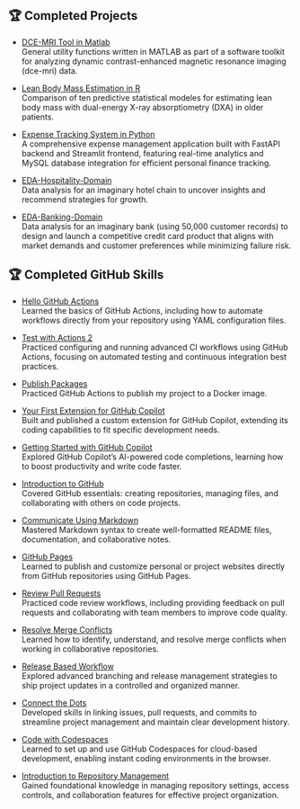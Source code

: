 ## 🏆 Completed Projects

- [DCE-MRI Tool in Matlab](https://github.com/Lua-Matlab-Python-R-J2EE/dce-mri-matlab)  
  General utility functions written in MATLAB as part of a software toolkit for analyzing dynamic contrast-enhanced magnetic resonance imaging (dce-mri) data.
  
- [Lean Body Mass Estimation in R](https://github.com/Lua-Matlab-Python-R-J2EE/LBM-R)  
  Comparison of ten predictive statistical modeles for estimating lean body mass with dual-energy X-ray absorptiometry (DXA) in older patients. 

- [Expense Tracking System in Python](https://github.com/Lua-Matlab-Python-R-J2EE/Expense-Tracking-System)  
  A comprehensive expense management application built with FastAPI backend and Streamlit frontend, featuring real-time analytics and MySQL database integration for efficient personal finance tracking.

- [EDA-Hospitality-Domain]()  
  Data analysis for an imaginary hotel chain to uncover insights and recommend strategies for growth.

- [EDA-Banking-Domain]()  
  Data analysis for an imaginary bank (using 50,000 customer records) to design and launch a competitive credit card product that aligns with market demands and customer preferences while minimizing failure risk.

## 🏆 Completed GitHub Skills

- [Hello GitHub Actions](https://github.com/Lua-Matlab-Python-R-J2EE/skills-hello-github-actions)  
  Learned the basics of GitHub Actions, including how to automate workflows directly from your repository using YAML configuration files.

- [Test with Actions 2](https://github.com/Lua-Matlab-Python-R-J2EE/skills-test-with-actions2)  
  Practiced configuring and running advanced CI workflows using GitHub Actions, focusing on automated testing and continuous integration best practices.

- [Publish Packages](https://github.com/Lua-Matlab-Python-R-J2EE/skills-publish-packages)  
  Practiced GitHub Actions to publish my project to a Docker image.

- [Your First Extension for GitHub Copilot](https://github.com/Lua-Matlab-Python-R-J2EE/skills-your-first-extension-for-github-copilot)  
  Built and published a custom extension for GitHub Copilot, extending its coding capabilities to fit specific development needs.

- [Getting Started with GitHub Copilot](https://github.com/Lua-Matlab-Python-R-J2EE/skills-getting-started-with-github-copilot)  
  Explored GitHub Copilot’s AI-powered code completions, learning how to boost productivity and write code faster.

- [Introduction to GitHub](https://github.com/Lua-Matlab-Python-R-J2EE/skills-introduction-to-github)  
  Covered GitHub essentials: creating repositories, managing files, and collaborating with others on code projects.

- [Communicate Using Markdown](https://github.com/Lua-Matlab-Python-R-J2EE/skills-communicate-using-markdown)  
  Mastered Markdown syntax to create well-formatted README files, documentation, and collaborative notes.

- [GitHub Pages](https://github.com/Lua-Matlab-Python-R-J2EE/skills-github-pages)  
  Learned to publish and customize personal or project websites directly from GitHub repositories using GitHub Pages.

- [Review Pull Requests](https://github.com/Lua-Matlab-Python-R-J2EE/skills-review-pull-requests)  
  Practiced code review workflows, including providing feedback on pull requests and collaborating with team members to improve code quality.

- [Resolve Merge Conflicts](https://github.com/Lua-Matlab-Python-R-J2EE/skills-resolve-merge-conflicts)  
  Learned how to identify, understand, and resolve merge conflicts when working in collaborative repositories.

- [Release Based Workflow](https://github.com/Lua-Matlab-Python-R-J2EE/skills-release-based-workflow)  
  Explored advanced branching and release management strategies to ship project updates in a controlled and organized manner.

- [Connect the Dots](https://github.com/Lua-Matlab-Python-R-J2EE/skills-connect-the-dots)  
  Developed skills in linking issues, pull requests, and commits to streamline project management and maintain clear development history.

- [Code with Codespaces](https://github.com/Lua-Matlab-Python-R-J2EE/skills-code-with-codespaces)  
  Learned to set up and use GitHub Codespaces for cloud-based development, enabling instant coding environments in the browser.

- [Introduction to Repository Management](https://github.com/Lua-Matlab-Python-R-J2EE/skills-introduction-to-repository-management)  
  Gained foundational knowledge in managing repository settings, access controls, and collaboration features for effective project organization.
